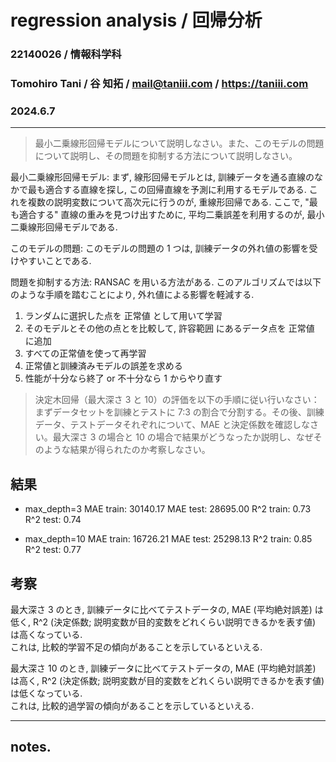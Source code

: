 <script type="text/javascript" async src="https://cdnjs.cloudflare.com/ajax/libs/mathjax/2.7.7/MathJax.js?config=TeX-MML-AM_CHTML">
</script>
<script type="text/x-mathjax-config">
 MathJax.Hub.Config({
 tex2jax: {
 inlineMath: [['$', '$'] ],
 displayMath: [ ['$$','$$'], ["\\[","\\]"] ]
 }
 });
</script>

# regression analysis / 回帰分析

### 22140026 / 情報科学科

### Tomohiro Tani / 谷 知拓 / mail@taniii.com / https://taniii.com

### 2024.6.7

---

> 最小二乗線形回帰モデルについて説明しなさい。また、このモデルの問題について説明し、その問題を抑制する方法について説明しなさい。

最小二乗線形回帰モデル:
まず, 線形回帰モデルとは, 訓練データを通る直線のなかで最も適合する直線を探し, この回帰直線を予測に利用するモデルである. これを複数の説明変数について高次元に行うのが, 重線形回帰である. ここで, "最も適合する" 直線の重みを見つけ出すために, 平均二乗誤差を利用するのが, 最小二乗線形回帰モデルである.

このモデルの問題:
このモデルの問題の 1 つは, 訓練データの外れ値の影響を受けやすいことである.

問題を抑制する方法:
RANSAC を用いる方法がある. このアルゴリズムでは以下のような手順を踏むことにより, 外れ値による影響を軽減する.

1. ランダムに選択した点を 正常値 として用いて学習
2. そのモデルとその他の点とを比較して, 許容範囲 にあるデータ点を 正常値 に追加
3. すべての正常値を使って再学習
4. 正常値と訓練済みモデルの誤差を求める
5. 性能が十分なら終了 or 不十分なら 1 からやり直す

> 決定木回帰（最大深さ 3 と 10）の評価を以下の手順に従い行いなさい：まずデータセットを訓練とテストに 7:3 の割合で分割する。その後、訓練データ、テストデータそれぞれについて、MAE と決定係数を確認しなさい。最大深さ 3 の場合と 10 の場合で結果がどうなったか説明し、なぜそのような結果が得られたのか考察しなさい。

## 結果

- max_depth=3
  MAE train: 30140.17
  MAE test: 28695.00
  R^2 train: 0.73
  R^2 test: 0.74

- max_depth=10
  MAE train: 16726.21
  MAE test: 25298.13
  R^2 train: 0.85
  R^2 test: 0.77

## 考察

最大深さ 3 のとき, 訓練データに比べてテストデータの, MAE (平均絶対誤差) は低く, R^2 (決定係数; 説明変数が目的変数をどれくらい説明できるかを表す値) は高くなっている.  
これは, 比較的学習不足の傾向があることを示しているといえる.

最大深さ 10 のとき, 訓練データに比べてテストデータの, MAE (平均絶対誤差) は高く, R^2 (決定係数; 説明変数が目的変数をどれくらい説明できるかを表す値) は低くなっている.  
これは, 比較的過学習の傾向があることを示しているといえる.

---

## notes.
